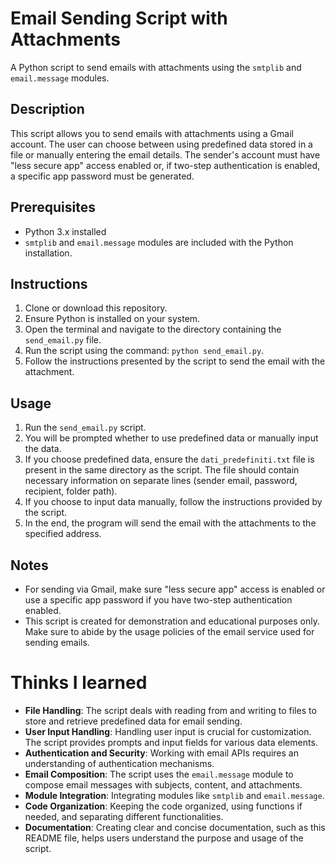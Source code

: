 # Email Sending Script with Attachments

A Python script to send emails with attachments using the `smtplib` and `email.message` modules.

## Description

This script allows you to send emails with attachments using a Gmail account. The user can choose between using predefined data stored in a file or manually entering the email details. The sender's account must have "less secure app" access enabled or, if two-step authentication is enabled, a specific app password must be generated.

## Prerequisites

- Python 3.x installed
- `smtplib` and `email.message` modules are included with the Python installation.

## Instructions

1. Clone or download this repository.
2. Ensure Python is installed on your system.
3. Open the terminal and navigate to the directory containing the `send_email.py` file.
4. Run the script using the command: `python send_email.py`.
5. Follow the instructions presented by the script to send the email with the attachment.

## Usage

1. Run the `send_email.py` script.
2. You will be prompted whether to use predefined data or manually input the data.
3. If you choose predefined data, ensure the `dati_predefiniti.txt` file is present in the same directory as the script. The file should contain necessary information on separate lines (sender email, password, recipient, folder path).
4. If you choose to input data manually, follow the instructions provided by the script.
5. In the end, the program will send the email with the attachments to the specified address.

## Notes

- For sending via Gmail, make sure "less secure app" access is enabled or use a specific app password if you have two-step authentication enabled.
- This script is created for demonstration and educational purposes only. Make sure to abide by the usage policies of the email service used for sending emails.

# Thinks I learned

- **File Handling**: The script deals with reading from and writing to files to store and retrieve predefined data for email sending.
- **User Input Handling**: Handling user input is crucial for customization. The script provides prompts and input fields for various data elements.
- **Authentication and Security**: Working with email APIs requires an understanding of authentication mechanisms.
- **Email Composition**: The script uses the `email.message` module to compose email messages with subjects, content, and attachments.
- **Module Integration**: Integrating modules like `smtplib` and `email.message`.
- **Code Organization**: Keeping the code organized, using functions if needed, and separating different functionalities.
- **Documentation**: Creating clear and concise documentation, such as this README file, helps users understand the purpose and usage of the script.


